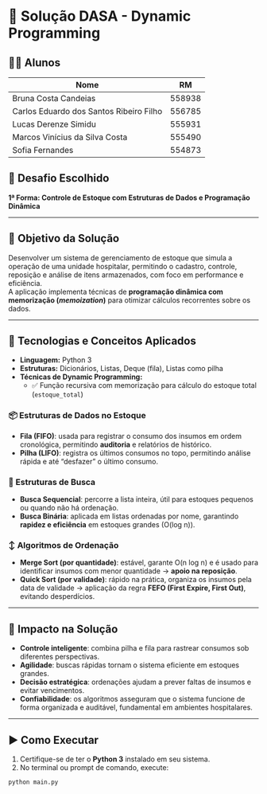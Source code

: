 # 🏥 Solução DASA - Dynamic Programming

## 👩‍🎓 Alunos

| Nome                                   | RM       |
|----------------------------------------|----------|
| Bruna Costa Candeias                   | 558938   |
| Carlos Eduardo dos Santos Ribeiro Filho| 556785   |
| Lucas Derenze Simidu                   | 555931   |
| Marcos Vinícius da Silva Costa         | 555490   |
| Sofia Fernandes                        | 554873   |


## 🎯 Desafio Escolhido

**1ª Forma: Controle de Estoque com Estruturas de Dados e Programação Dinâmica**

---

## 🧠 Objetivo da Solução

Desenvolver um sistema de gerenciamento de estoque que simula a operação de uma unidade hospitalar, permitindo o cadastro, controle, reposição e análise de itens armazenados, com foco em performance e eficiência.  
A aplicação implementa técnicas de **programação dinâmica com memorização (_memoization_)** para otimizar cálculos recorrentes sobre os dados.

---

## 🧰 Tecnologias e Conceitos Aplicados

- **Linguagem:** Python 3  
- **Estruturas:** Dicionários, Listas, Deque (fila), Listas como pilha  
- **Técnicas de Dynamic Programming:**  
  - ✅ Função recursiva com memorização para cálculo do estoque total (`estoque_total`)  

### 📦 Estruturas de Dados no Estoque
- **Fila (FIFO)**: usada para registrar o consumo dos insumos em ordem cronológica, permitindo **auditoria** e relatórios de histórico.  
- **Pilha (LIFO)**: registra os últimos consumos no topo, permitindo análise rápida e até “desfazer” o último consumo.  

### 🔎 Estruturas de Busca
- **Busca Sequencial**: percorre a lista inteira, útil para estoques pequenos ou quando não há ordenação.  
- **Busca Binária**: aplicada em listas ordenadas por nome, garantindo **rapidez e eficiência** em estoques grandes (O(log n)).  

### ↕️ Algoritmos de Ordenação
- **Merge Sort (por quantidade)**: estável, garante O(n log n) e é usado para identificar insumos com menor quantidade → **apoio na reposição**.  
- **Quick Sort (por validade)**: rápido na prática, organiza os insumos pela data de validade → aplicação da regra **FEFO (First Expire, First Out)**, evitando desperdícios.  

---

## 🚀 Impacto na Solução
- **Controle inteligente**: combina pilha e fila para rastrear consumos sob diferentes perspectivas.  
- **Agilidade**: buscas rápidas tornam o sistema eficiente em estoques grandes.  
- **Decisão estratégica**: ordenações ajudam a prever faltas de insumos e evitar vencimentos.  
- **Confiabilidade**: os algoritmos asseguram que o sistema funcione de forma organizada e auditável, fundamental em ambientes hospitalares.

---

## ▶️ Como Executar

1. Certifique-se de ter o **Python 3** instalado em seu sistema.  
2. No terminal ou prompt de comando, execute:

```bash
python main.py


